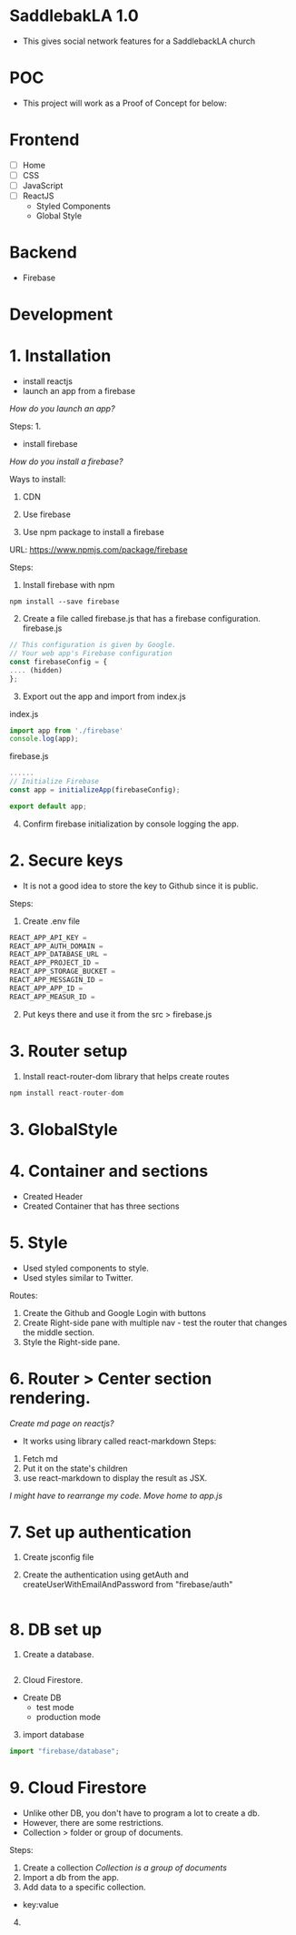 # SaddlebakLA 1.0

- This gives social network features for a SaddlebackLA church

# POC

- This project will work as a Proof of Concept for below:

# Frontend
- [ ] Home
- [ ] CSS
- [ ] JavaScript
- [ ] ReactJS
    - Styled Components
    - Global Style


# Backend
- Firebase


# Development

# 1. Installation

- install reactjs
- launch an app from a firebase

*How do you launch an app?*

Steps:
1. 

- install firebase

*How do you install a firebase?*

Ways to install:
1. CDN
2. Use firebase

2. Use npm package to install a firebase

URL: https://www.npmjs.com/package/firebase

Steps:

1. Install firebase with npm

```shell
npm install --save firebase
```

2. Create a file called firebase.js that has a firebase configuration.
firebase.js
```js
// This configuration is given by Google.
// Your web app's Firebase configuration
const firebaseConfig = {
.... (hidden)
};
```

3. Export out the app and import from index.js

index.js
```js
import app from './firebase'
console.log(app);
```
firebase.js
```js
......
// Initialize Firebase
const app = initializeApp(firebaseConfig);

export default app;
```

4. Confirm firebase initialization by console logging the app. 

# 2. Secure keys

- It is not a good idea to store the key to Github since it is public. 

Steps:
1. Create .env file
```js
REACT_APP_API_KEY =
REACT_APP_AUTH_DOMAIN =
REACT_APP_DATABASE_URL =
REACT_APP_PROJECT_ID =
REACT_APP_STORAGE_BUCKET =
REACT_APP_MESSAGIN_ID =
REACT_APP_APP_ID =
REACT_APP_MEASUR_ID =
```
2. Put keys there and use it from the src > firebase.js

# 3. Router setup

1. Install react-router-dom library that helps create routes

```js
npm install react-router-dom
```



# 3. GlobalStyle

# 4. Container and sections

- Created Header
- Created Container that has three sections

# 5. Style
- Used styled components to style.
- Used styles similar to Twitter. 

Routes:
1. Create the Github and Google Login with buttons
2. Create Right-side pane with multiple nav - test the router that changes the middle section. 
3. Style the Right-side pane.    


# 6. Router > Center section rendering.


*Create md page on reactjs?*
- It works using library called react-markdown
Steps:
1. Fetch md
2. Put it on the state's children
3. use react-markdown to display the result as JSX.

*I might have to rearrange my code. Move home to app.js*

# 7. Set up authentication

1. Create jsconfig file 

2. Create the authentication using getAuth and createUserWithEmailAndPassword from "firebase/auth"

```js
```

# 8. DB set up

1. Create a database.

```js
```

2. Cloud Firestore.

- Create DB
    - test mode
    - production mode

3. import database
```js
import "firebase/database";

```

# 9. Cloud Firestore

- Unlike other DB, you don't have to program a lot to create a db. 
- However, there are some restrictions. 
- Collection > folder or group of documents. 

Steps:
1. Create a collection
*Collection is a group of documents*
2. Import a db from the app. 
3. Add data to a specific collection.
- key:value
4. 